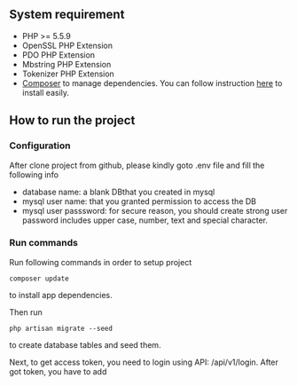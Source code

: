 ## System requirement 
* PHP >= 5.5.9
* OpenSSL PHP Extension
* PDO PHP Extension
* Mbstring PHP Extension
* Tokenizer PHP Extension
* [Composer](https://getcomposer.org) to manage dependencies. You can follow instruction [here](https://getcomposer.org/doc/00-intro.md) to install easily.

## How to run the project
### Configuration
After clone project from github, please kindly goto .env file and fill the following info
* database name: a blank DBthat you created in mysql
* mysql user name: that you granted permission to access the DB
* mysql user passsword: for secure reason, you should create strong user password includes upper case, number, text and special character. 

### Run commands
Run following commands in order to setup project
```
composer update
```
to install app dependencies.

Then run
```
php artisan migrate --seed

```
to create database tables and seed them. 

Next, to get access token, you need to login using API: /api/v1/login. 
After got token, you have to add 
